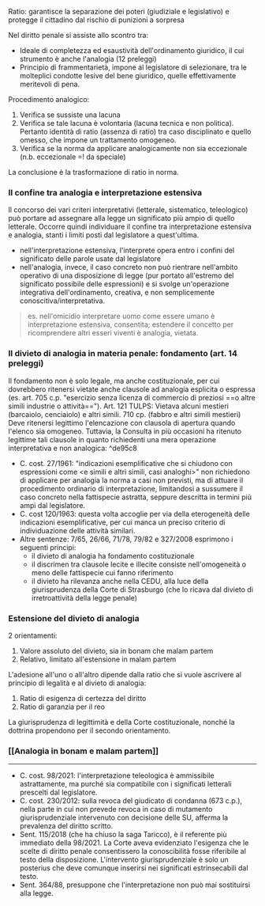 Ratio: garantisce la separazione dei poteri (giudiziale e legislativo) e protegge il cittadino dal rischio di punizioni a sorpresa

Nel diritto penale si assiste allo scontro tra:
- Ideale di completezza ed esaustività dell'ordinamento giuridico, il cui strumento è anche l'analogia (12 preleggi)
- Principio di frammentarietà, impone al legislatore di selezionare, tra le molteplici condotte lesive del bene giuridico, quelle effettivamente meritevoli di pena.

Procedimento analogico: 
1. Verifica se sussiste una lacuna
2. Verifica se tale lacuna è volontaria (lacuna tecnica e non politica). Pertanto identità di ratio (assenza di ratio) tra caso disciplinato e quello omesso, che impone un trattamento omogeneo.
3. Verifica se la norma da applicare analogicamente non sia eccezionale (n.b. eccezionale =! da speciale)

La conclusione è la trasformazione di ratio in norma.

### Il confine tra analogia e interpretazione estensiva
Il concorso dei vari criteri interpretativi (letterale, sistematico, teleologico) può portare ad assegnare alla legge un significato più ampio di quello letterale.
Occorre quindi individuare il confine tra interpretazione estensiva e analogia, stanti i limiti posti dal legislatore a quest'ultima.
- nell'interpretazione estensiva, l'interprete opera entro i confini del significato delle parole usate dal legislatore
- nell'analogia, invece, il caso concreto non può rientrare nell'ambito operativo di una disposizione di legge (pur portato all'estremo del significato possibile delle espressioni) e si svolge un'operazione integrativa dell'ordinamento, creativa, e non semplicemente conoscitiva/interpretativa.
> es. nell'omicidio interpretare uomo come essere umano è interpretazione estensiva, consentita; estendere il concetto per ricomprendere altri esseri viventi è analogia, vietata.


### Il divieto di analogia in materia penale: fondamento (art. 14 preleggi)
Il fondamento non è solo legale, ma anche costituzionale, per cui dovrebbero ritenersi vietate anche clausole ad analogia esplicita o espressa (es. art. 705 c.p. "esercizio senza licenza di commercio di preziosi ==o altre simili industrie o attività=="). 
Art. 121 TULPS: Vietava alcuni mestieri (barcaiolo, cenciaiolo) e altri simili.
710 cp. (fabbro e altri simili mestieri)
Deve ritenersi legittimo l'elencazione con clausola di apertura quando l'elenco sia omogeneo.
Tuttavia, la Consulta in più occasioni ha ritenuto legittime tali clausole in quanto richiedenti una mera operazione interpretativa e non analogica: ^de95c8
- C. cost. 27/1961: "indicazioni esemplificative che si chiudono con espressioni come <e simili e altri simili, casi analoghi>" non richiedono di applicare per analogia la norma a casi non previsti, ma di attuare il procedimento ordinario di interpretazione, limitandosi a sussumere il caso concreto nella fattispecie astratta, seppure descritta in termini più ampi dal legislatore.
- C. cost 120/1963: questa volta accoglie per via della eterogeneità delle indicazioni esemplificative, per cui manca un preciso criterio di individuazione delle attività similari.
- Altre sentenze: 7/65, 26/66, 71/78, 79/82 e 327/2008 esprimono i seguenti principi:
	- il divieto di analogia ha fondamento costituzionale
	- il discrimen tra clausole lecite e illecite consiste nell'omogeneità o meno delle fattispecie cui fanno riferimento
	- il divieto ha rilevanza anche nella CEDU, alla luce della giurisprudenza della Corte di Strasburgo (che lo ricava dal divieto di irretroattività della legge penale)


### Estensione del divieto di analogia
2 orientamenti:
1. Valore assoluto del divieto, sia in bonam che malam partem
2. Relativo, limitato all'estensione in malam partem

L'adesione all'uno o all'altro dipende dalla ratio che si vuole ascrivere al principio di legalità e al divieto di analogia:
1. Ratio di esigenza di certezza del diritto
2. Ratio di garanzia per il reo

La giurisprudenza di legittimità e della Corte costituzionale, nonché la dottrina propendono per il secondo orientamento.

### [[Analogia in bonam e malam partem]]

___
- C. cost. 98/2021: l'interpretazione teleologica è ammissibile astrattamente, ma purché sia compatibile con i significati letterali prescelti dal legislatore.
- C. cost. 230/2012: sulla revoca del giudicato di condanna (673 c.p.), nella parte in cui non prevede revoca in caso di mutamento giurisprudenziale intervenuto con decisione delle SU, afferma la prevalenza del diritto scritto.
- Sent. 115/2018 (che ha chiuso la saga Taricco), è il referente più immediato della 98/2021. La Corte aveva evidenziato l'esigenza che le scelte di diritto penale consentissero la conoscibilità fosse riferibile al testo della disposizione. L'intervento giurisprudenziale è solo un posterius che deve comunque inserirsi nei significati estrinsecabili dal testo.
- Sent. 364/88, presuppone che l'interpretazione non può mai sostituirsi alla legge.
